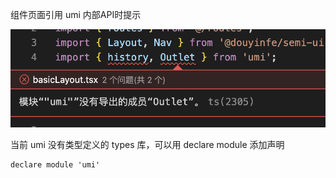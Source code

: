 组件页面引用 umi 内部API时提示

![alt text](./images/types.png)

当前 umi 没有类型定义的 types 库，可以用 declare module 添加声明
```
declare module 'umi'
```